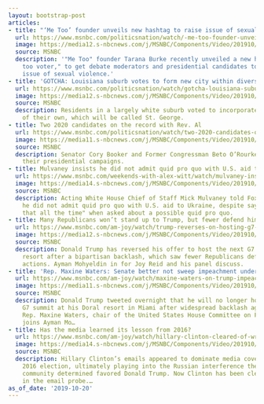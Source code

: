```yaml
---
layout: bootstrap-post
articles:
- title: "‘Me Too’ founder unveils new hashtag to raise issue of sexual violence"
  url: https://www.msnbc.com/politicsnation/watch/-me-too-founder-unveils-new-hashtag-to-raise-issue-of-sexual-violence-71723077883
  image: https://media12.s-nbcnews.com/j/MSNBC/Components/Video/201910/n_sharp_tarana_10202019_1920x1080.nbcnews-fp-1200-630.jpg
  source: MSNBC
  description: '"Me Too" founder Tarana Burke recently unveiled a new hashtag, "me
    too voter," to get debate moderators and presidential candidates to raise the
    issue of sexual violence.'
- title: 'GOTCHA: Louisiana suburb votes to form new city within diverse parish'
  url: https://www.msnbc.com/politicsnation/watch/gotcha-louisiana-suburb-votes-to-form-new-city-within-diverse-parish-71723589670
  image: https://media12.s-nbcnews.com/j/MSNBC/Components/Video/201910/n_sharp_gotcha_10202019_1920x1080.nbcnews-fp-1200-630.jpg
  source: MSNBC
  description: Residents in a largely white suburb voted to incorporate a new city
    of their own, which will be called St. George.
- title: Two 2020 candidates on the record with Rev. Al
  url: https://www.msnbc.com/politicsnation/watch/two-2020-candidates-on-the-record-with-rev-al-71722053871
  image: https://media11.s-nbcnews.com/j/MSNBC/Components/Video/201910/n_sharp_candidates_10202019_1920x1080.nbcnews-fp-1200-630.jpg
  source: MSNBC
  description: Senator Cory Booker and Former Congressman Beto O’Rourke talk about
    their presidential campaigns.
- title: Mulvaney insists he did not admit quid pro quo with U.S. aid to Ukraine
  url: https://www.msnbc.com/weekends-with-alex-witt/watch/mulvaney-insists-he-did-not-admit-quid-pro-quo-with-u-s-aid-to-ukraine-71718981560
  image: https://media14.s-nbcnews.com/j/MSNBC/Components/Video/201910/n_witt_mulvaney_191020_1920x1080.nbcnews-fp-1200-630.jpg
  source: MSNBC
  description: Acting White House Chief of Staff Mick Mulvaney told Fox News that
    he did not admit quid pro quo with U.S. aid to Ukraine, despite saying "we do
    that all the time" when asked about a possible quid pro quo.
- title: Many Republicans won’t stand up to Trump, but fewer defend him
  url: https://www.msnbc.com/am-joy/watch/trump-reverses-on-hosting-g7-at-his-resort-after-bipartisan-backlash-71719493571
  image: https://media12.s-nbcnews.com/j/MSNBC/Components/Video/201910/n_joy_trumpdoral_191020_1920x1080.nbcnews-fp-1200-630.jpg
  source: MSNBC
  description: Donald Trump has reversed his offer to host the next G7 summit at his
    resort after a bipartisan backlash, which saw fewer Republicans defending his
    actions. Ayman Mohyeldin in for Joy Reid and his panel discuss.
- title: 'Rep. Maxine Waters: Senate better not sweep impeachment under rug'
  url: https://www.msnbc.com/am-joy/watch/maxine-waters-on-trump-impeachment-and-mcconnell-s-senate-71717445800
  image: https://media11.s-nbcnews.com/j/MSNBC/Components/Video/201910/n_joy_maxinewaters_191020_1920x1080.nbcnews-fp-1200-630.jpg
  source: MSNBC
  description: Donald Trump tweeted overnight that he will no longer host the next
    G7 summit at his Doral resort in Miami after widespread backlash against the announcement.
    Rep. Maxine Waters, chair of the United States House Committee on Financial Services,
    joins Ayman Mo…
- title: Has the media learned its lesson from 2016?
  url: https://www.msnbc.com/am-joy/watch/hillary-clinton-cleared-of-wrongdoing-in-email-probe-71718469902
  image: https://media14.s-nbcnews.com/j/MSNBC/Components/Video/201910/n_joy_mediahillary_191020_1920x1080.nbcnews-fp-1200-630.jpg
  source: MSNBC
  description: Hillary Clinton’s emails appeared to dominate media coverage of the
    2016 election, ultimately playing into the Russian interference the U.S. intelligence
    community determined favored Donald Trump. Now Clinton has been cleared of wrongdoing
    in the email probe.…
as_of_date: '2019-10-20'
---
```


